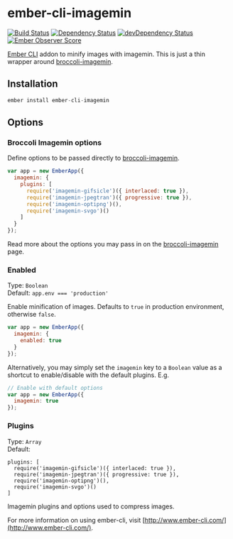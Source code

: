 # ember-cli-imagemin

[![Build Status](https://travis-ci.org/andybluntish/ember-cli-imagemin.svg?branch=master)](https://travis-ci.org/andybluntish/ember-cli-imagemin)
[![Dependency Status](https://david-dm.org/andybluntish/ember-cli-imagemin.svg)](https://david-dm.org/andybluntish/ember-cli-imagemin)
[![devDependency Status](https://david-dm.org/andybluntish/ember-cli-imagemin/dev-status.svg)](https://david-dm.org/andybluntish/ember-cli-imagemin#info=devDependencies)
[![Ember Observer Score](http://emberobserver.com/badges/ember-cli-imagemin.svg)](http://emberobserver.com/addons/ember-cli-imagemin)

[Ember CLI](http://www.ember-cli.com) addon to minify images with imagemin. This is just a thin wrapper around [broccoli-imagemin](https://github.com/Xulai/broccoli-imagemin).

## Installation

```js
ember install ember-cli-imagemin
```

## Options

### Broccoli Imagemin options

Define options to be passed directly to [broccoli-imagemin](https://github.com/kanongil/broccoli-imagemin).

```js
var app = new EmberApp({
  imagemin: {
    plugins: [
      require('imagemin-gifsicle')({ interlaced: true }),
      require('imagemin-jpegtran')({ progressive: true }),
      require('imagemin-optipng')(),
      require('imagemin-svgo')()
    ]
  }
});
```

Read more about the options you may pass in on the [broccoli-imagemin](https://github.com/kanongil/broccoli-imagemin) page.

### Enabled

Type: `Boolean`  
Default: `app.env === 'production'`

Enable minification of images. Defaults to `true` in production environment, otherwise `false`.

```js
var app = new EmberApp({
  imagemin: {
    enabled: true
  }
});
```

Alternatively, you may simply set the `imagemin` key to a `Boolean` value as a shortcut to enable/disable with the default plugins. E.g.

```js
// Enable with default options
var app = new EmberApp({
  imagemin: true
});
```

### Plugins

Type: `Array`  
Default:

```
plugins: [
  require('imagemin-gifsicle')({ interlaced: true }),
  require('imagemin-jpegtran')({ progressive: true }),
  require('imagemin-optipng')(),
  require('imagemin-svgo')()
]
```

Imagemin plugins and options used to compress images.

For more information on using ember-cli, visit [http://www.ember-cli.com/](http://www.ember-cli.com/).
